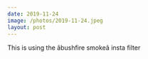 ```yaml
---
date: 2019-11-24
image: /photos/2019-11-24.jpeg
layout: post
---
```


This is using the âbushfire smokeâ insta filter
